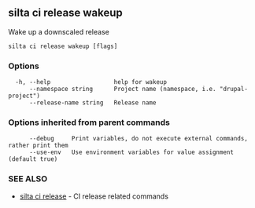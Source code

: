 ## silta ci release wakeup

Wake up a downscaled release

```
silta ci release wakeup [flags]
```

### Options

```
  -h, --help                  help for wakeup
      --namespace string      Project name (namespace, i.e. "drupal-project")
      --release-name string   Release name
```

### Options inherited from parent commands

```
      --debug     Print variables, do not execute external commands, rather print them
      --use-env   Use environment variables for value assignment (default true)
```

### SEE ALSO

* [silta ci release](silta_ci_release.md)	 - CI release related commands

